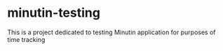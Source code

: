 # minutin-testing
This is a project dedicated to testing Minutin application for purposes of time tracking
